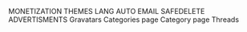MONETIZATION
THEMES
LANG
AUTO EMAIL
SAFEDELETE
ADVERTISMENTS
Gravatars
Categories page
Category page
Threads